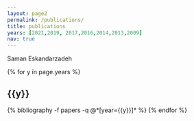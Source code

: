 ```yaml
---
layout: page2
permalink: /publications/
title: publications
years: [2021,2019, 2017,2016,2014,2013,2009]
nav: true
---
```


Saman Eskandarzadeh

<div class="publications">

{% for y in page.years %}
  <h2 class="year">{{y}}</h2>
  {% bibliography -f papers -q @*[year={{y}}]* %}
{% endfor %}

</div>


